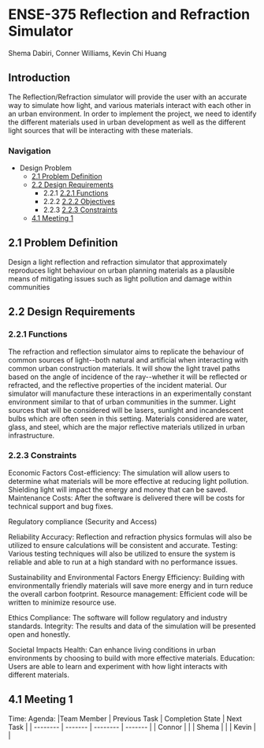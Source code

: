 # ENSE-375 Reflection and Refraction Simulator
Shema Dabiri, Conner Williams, Kevin Chi Huang

## Introduction
The Reflection/Refraction simulator will provide the user with an accurate way to simulate how light, and various materials interact with each other in an urban environment. In order to implement the project, we need to identify the different materials used in urban development as well as the different light sources that will be interacting with these materials.
### Navigation 
  * Design Problem
      * [2.1 Problem Definition](https://github.com/Sha3-git/ENSE-375/blob/main/REPORT.md#21-problem-definition)
      * [2.2 Design Requirements](https://github.com/Sha3-git/ENSE-375/blob/main/REPORT.md#22-design-requirements)
        * 2.2.1 [2.2.1 Functions](https://github.com/Sha3-git/ENSE-375/blob/main/REPORT.md#221-functions)
        * 2.2.2 [2.2.2 Objectives](https://github.com/Sha3-git/ENSE-375/blob/main/REPORT.md#221-objectives)
        * 2.2.3 [2.2.3 Constraints](https://github.com/Sha3-git/ENSE-375/blob/main/REPORT.md#223-constraints)
      * [4.1 Meeting 1]()


## 2.1 Problem Definition
Design a light reflection and refraction simulator that approximately reproduces light behaviour on urban planning materials as a plausible means of mitigating issues such as light pollution and damage within communities

## 2.2 Design Requirements
 ### 2.2.1 Functions
 The refraction and reflection simulator aims to replicate the behaviour of common sources of light--both natural and artificial when interacting with common urban construction materials. It will show the light travel paths based on the angle of incidence of the ray--whether it will be reflected or refracted, and the reflective properties of the incident material. Our simulator will manufacture these interactions in an experimentally constant environment similar to that of urban communities in the summer. Light sources that will be considered will be lasers, sunlight and incandescent bulbs which are often seen in this setting. Materials considered are water, glass, and steel, which are the major reflective materials utilized in urban infrastructure.

 ### 2.2.3 Constraints
 Economic Factors 
 Cost-efficiency: The simulation will allow users to determine what materials will be more effective at reducing light pollution. Shielding light will impact the energy and money that can be saved. 
 Maintenance Costs: After the software is delivered there will be costs for technical support and bug fixes.

 Regulatory compliance (Security and Access) 

 Reliability 
 Accuracy: Reflection and refraction physics formulas will also be utilized to ensure calculations will be consistent and accurate.
 Testing:  Various testing techniques will also be utilized to ensure the system is reliable and able to run at a high standard with no performance issues.

 Sustainability and Environmental Factors 
 Energy Efficiency: Building with environmentally friendly materials will save more energy and in turn reduce the overall carbon footprint.
 Resource management: Efficient code will be written to minimize resource use. 

 Ethics
 Compliance:  The software will follow regulatory and industry standards.
 Integrity: The results and data of the simulation will be presented open and honestly. 

 Societal Impacts
 Health: Can enhance living conditions in urban environments by choosing to build with more effective materials.
 Education: Users are able to learn and experiment with how light interacts with different materials.

## 4.1 Meeting 1
Time:
Agenda:
|Team Member   | Previous Task | Completion State | Next Task |
| -------- | ------- | -------- | ------- |
| Connor  |     |
| Shema |     |
| Kevin    |    |
